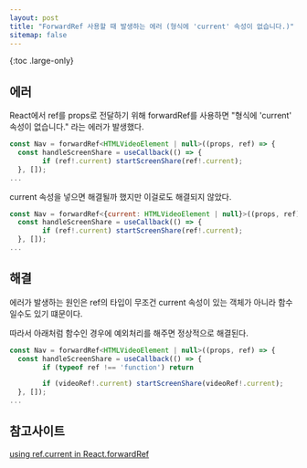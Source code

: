```yaml
---
layout: post
title: "ForwardRef 사용할 때 발생하는 에러 (형식에 'current' 속성이 없습니다.)"
sitemap: false
---
```


{:toc .large-only}

## 에러

React에서 ref를 props로 전달하기 위해 forwardRef를 사용하면 "형식에 'current' 속성이 없습니다." 라는 에러가 발생했다.

```js
const Nav = forwardRef<HTMLVideoElement | null>((props, ref) => {
  const handleScreenShare = useCallback(() => {
        if (ref!.current) startScreenShare(ref!.current);
  }, []);
...
```

current 속성을 넣으면 해결될까 했지만 이걸로도 해결되지 않았다.

```js
const Nav = forwardRef<{current: HTMLVideoElement | null}>((props, ref) => {
  const handleScreenShare = useCallback(() => {
        if (ref!.current) startScreenShare(ref!.current);
  }, []);
...
```

## 해결

에러가 발생하는 원인은 ref의 타입이 무조건 current 속성이 있는 객체가 아니라 함수일수도 있기 떄문이다.

따라서 아래처럼 함수인 경우에 예외처리를 해주면 정상적으로 해결된다.

```js
const Nav = forwardRef<HTMLVideoElement | null>((props, ref) => {
  const handleScreenShare = useCallback(() => {
        if (typeof ref !== 'function') return

        if (videoRef!.current) startScreenShare(videoRef!.current);
  }, []);
...
```

## 참고사이트

[using ref.current in React.forwardRef](https://stackoverflow.com/a/62238917)
